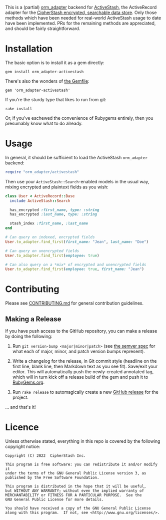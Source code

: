 This is a (partial) [orm_adapter](https://github.com/ianwhite/orm_adapter) backend for [ActiveStash](https://cipherstash.com/activestash), the ActiveRecord adapter for the [CipherStash encrypted, searchable data store](https://cipherstash.com).
Only those methods which have been needed for real-world ActiveStash usage to date have been implemented.
PRs for the remaining methods are appreciated, and should be fairly straightforward.


# Installation

The basic option is to install it as a gem directly:

    gem install orm_adapter-activestash

There's also the wonders of [the Gemfile](http://bundler.io):

    gem 'orm_adapter-activestash'

If you're the sturdy type that likes to run from git:

    rake install

Or, if you've eschewed the convenience of Rubygems entirely, then you
presumably know what to do already.


# Usage

In general, it should be sufficient to load the ActiveStash `orm_adapter` backend:

```ruby
require "orm_adapter/activestash"
```

Then use your `ActiveStash::Search`-enabled models in the usual way, mixing encrypted and plaintext fields as you wish:

```ruby
class User < ActiveRecord::Base
  include ActiveStash::Search

  has_encrypted :first_name, type: :string
  has_encrypted :last_name, type: :string

  stash_index :first_name, :last_name
end

# Can query on indexed, encrypted fields
User.to_adapter.find_first(first_name: "Jean", last_name: "Doe")

# Can query on unencrypted fields
User.to_adapter.find_first(employee: true)

# Can also query on a *mix* of encrypted and unencrypted fields
User.to_adapter.find_first(employee: true, first_name: "Jean")
```


# Contributing

Please see [CONTRIBUTING.md](CONTRIBUTING.md) for general contribution guidelines.


## Making a Release

If you have push access to the GitHub repository, you can make a release by doing the following:

1. Run `git version-bump <major|minor|patch>` (see [the semver spec](https://semver.org) for what each of major, minor, and patch version bumps represent).

2. Write a changelog for the release, in Git commit style (headline on the first line, blank line, then Markdown text as you see fit).
   Save/exit your editor.
   This will automatically push the newly-created annotated tag, which will in turn kick off a release build of the gem and push it to [RubyGems.org](https://rubygems.org/gem/orm_adapter-activestash).

3. Run `rake release` to automagically create a new [GitHub release](https://github.com/cipherstash/orm_adapter-activestash/releases) for the project.

... and that's it!


# Licence

Unless otherwise stated, everything in this repo is covered by the following
copyright notice:

    Copyright (C) 2022  CipherStash Inc.

    This program is free software: you can redistribute it and/or modify it
    under the terms of the GNU General Public License version 3, as
    published by the Free Software Foundation.

    This program is distributed in the hope that it will be useful,
    but WITHOUT ANY WARRANTY; without even the implied warranty of
    MERCHANTABILITY or FITNESS FOR A PARTICULAR PURPOSE.  See the
    GNU General Public License for more details.

    You should have received a copy of the GNU General Public License
    along with this program.  If not, see <http://www.gnu.org/licenses/>.
